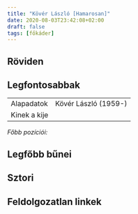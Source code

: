 ```yaml
---
title: "Kövér László [Hamarosan]"
date: 2020-08-03T23:42:08+02:00
draft: false
tags: [főkáder]
---
```


## Röviden

## Legfontosabbak

|                           |                                                                    |
| :---                      | :----                                                              |
| Alapadatok                | Kövér László (1959-)                                               |
| Kinek a kije              |                                                                    |

*Főbb pozíciói:*


## Legfőbb bűnei

## Sztori

## Feldolgozatlan linkek
